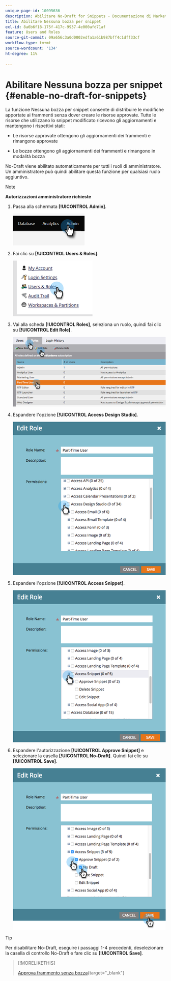 ```yaml
---
unique-page-id: 10095636
description: Abilitare No-Draft for Snippets - Documentazione di Marketo - Documentazione del prodotto
title: Abilitare Nessuna bozza per snippet
exl-id: 8a6b6f18-175f-417c-9937-4e000afd71af
feature: Users and Roles
source-git-commit: 09a656c3a0d0002edfa1a61b987bff4c1dff33cf
workflow-type: tm+mt
source-wordcount: '134'
ht-degree: 11%

---
```


# Abilitare Nessuna bozza per snippet {#enable-no-draft-for-snippets}

La funzione Nessuna bozza per snippet consente di distribuire le modifiche apportate ai frammenti senza dover creare le risorse approvate. Tutte le risorse che utilizzano lo snippet modificato ricevono gli aggiornamenti e mantengono i rispettivi stati:

* Le risorse approvate ottengono gli aggiornamenti dei frammenti e rimangono approvate

* Le bozze ottengono gli aggiornamenti dei frammenti e rimangono in modalità bozza

No-Draft viene abilitato automaticamente per tutti i ruoli di amministratore. Un amministratore può quindi abilitare questa funzione per qualsiasi ruolo aggiuntivo.

>[!NOTE]
>
>**Autorizzazioni amministratore richieste**

1. Passa alla schermata **[!UICONTROL Admin]**.

   ![](assets/enable-no-draft-for-snippets-1.png)

1. Fai clic su **[!UICONTROL Users & Roles]**.

   ![](assets/enable-no-draft-for-snippets-2.png)

1. Vai alla scheda **[!UICONTROL Roles]**, seleziona un ruolo, quindi fai clic su **[!UICONTROL Edit Role]**.

   ![](assets/enable-no-draft-for-snippets-3.png)

1. Espandere l&#39;opzione **[!UICONTROL Access Design Studio]**.

   ![](assets/enable-no-draft-for-snippets-4.png)

1. Espandere l&#39;opzione **[!UICONTROL Access Snippet]**.

   ![](assets/enable-no-draft-for-snippets-5.png)

1. Espandere l&#39;autorizzazione **[!UICONTROL Approve Snippet]** e selezionare la casella **[!UICONTROL No-Draft]**. Quindi fai clic su **[!UICONTROL Save]**.

   ![](assets/enable-no-draft-for-snippets-6.png)

>[!TIP]
>
>Per disabilitare No-Draft, eseguire i passaggi 1-4 precedenti, deselezionare la casella di controllo No-Draft e fare clic su **[!UICONTROL Save]**.

>[!MORELIKETHIS]
>
>[Approva frammento senza bozza](/help/marketo/product-docs/personalization/segmentation-and-snippets/snippets/approve-a-snippet-with-no-draft.md){target="_blank"}
